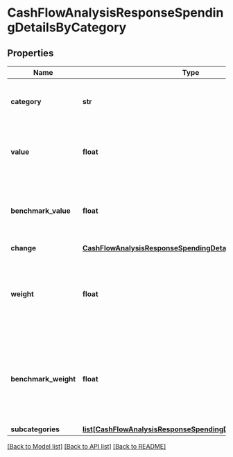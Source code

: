 # CashFlowAnalysisResponseSpendingDetailsByCategory

## Properties
Name | Type | Description | Notes
------------ | ------------- | ------------- | -------------
**category** | **str** | Spending category as defined in the Nucleus transactions | [optional] 
**value** | **float** | Sum of all transactions over the period for the given category | [optional] 
**benchmark_value** | **float** | Sum of all transactions over the benchmark period for the given category | [optional] 
**change** | [**CashFlowAnalysisResponseSpendingDetailsChange**](CashFlowAnalysisResponseSpendingDetailsChange.md) |  | [optional] 
**weight** | **float** | The proportion of all spending over the period related to this category | [optional] 
**benchmark_weight** | **float** | The proportion of all spending over the benchmark period related to this category | [optional] 
**subcategories** | [**list[CashFlowAnalysisResponseSpendingDetailsSubcategories]**](CashFlowAnalysisResponseSpendingDetailsSubcategories.md) |  | [optional] 

[[Back to Model list]](../README.md#documentation-for-models) [[Back to API list]](../README.md#documentation-for-api-endpoints) [[Back to README]](../README.md)


